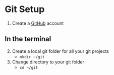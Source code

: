 # Git Setup

1. Create a [GitHub]([https://github.com/](https://github.com/)) account

## In the terminal

2. Create a local git folder for all your git projects
	- `mkdir ~/git`
3. Change directory to your git folder
	- `cd ~/git`
<!--stackedit_data:
eyJoaXN0b3J5IjpbMjE0MjI1NzY4MV19
-->